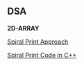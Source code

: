 ## DSA

**2D-ARRAY**

[Spiral Print Approach](https://github.com/themonikanayak/winter-of-contributing/blob/DSA/spiral_print.txt)

[Spiral Print Code in C++](https://github.com/themonikanayak/winter-of-contributing/blob/DSA/spiral_print.cpp)
